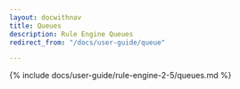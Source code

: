 ```yaml
---
layout: docwithnav
title: Queues
description: Rule Engine Queues
redirect_from: "/docs/user-guide/queue"

---
```


{% include docs/user-guide/rule-engine-2-5/queues.md %}
